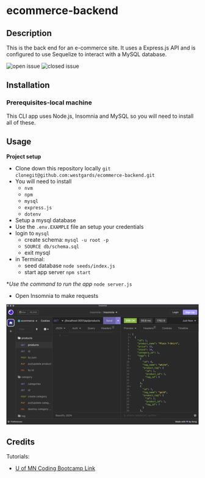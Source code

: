 # ecommerce-backend

## Description

This is the back end for an e-commerce site. It uses a Express.js API and is configured to use Sequelize to interact with a MySQL database.

![open issue](https://img.shields.io/github/issues-raw/westgards/ecommerce-backend)
![closed issue](https://img.shields.io/github/issues-closed-raw/westgards/employee_tracker)

## Installation

### Prerequisites-local machine

This CLI app uses Node.js, Insomnia and MySQL so you will need to install all of these.

## Usage

**Project setup**

- Clone down this repository locally
  `git clonegit@github.com:westgards/ecommerce-backend.git`
- You will need to install
  - `nvm`
  - `npm`
  - `mysql`
  - `express.js`
  - `dotenv`
- Setup a mysql database
- Use the `.env.EXAMPLE` file an setup your credentials
- login to `mysql`
  - create schema: `mysql -u root -p`
  - `SOURCE db/schema.sql`
  - exit mysql
- in Terminal:
  - seed database `node seeds/index.js`
  - start app server `npm start`

\*_Use the command to run the app_
`node server.js`

- Open Insomnia to make requests

![Demo_ecommerce](./assets/images/insomnia.png)

## Credits

Tutorials:

- [U of MN Coding Bootcamp Link](https://github.com/coding-boot-camp)

